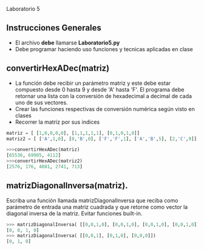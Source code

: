 Laboratorio 5

## Instrucciones Generales
- El archivo **debe** llamarse **Laboratorio5.py**
- Debe programar haciendo uso funciones y tecnicas aplicadas en clase

## convertirHexADec(matriz)
- La función debe recibir un parámetro matriz y este debe estar compuesto desde 0 hasta 9 y desde 'A' hasta 'F'. El programa debe retornar una lista con la conversión de hexadecimal a decimal de cada uno de sus vectores.
- Crear las funciones respectivas de conversión numérica según visto en clases
- Recorrer la matriz por sus indices

```python
matriz = [ [1,0,0,0,0], [1,1,1,1,1], [0,1,0,1,0]]
matriz2 = [ ['A',1,0], [0,'B',0], ['F','F',1], ['A','B',5], [2,'C',9]]

>>>convertirHexADec(matriz)
[65536, 69905, 4112]
>>>convertirHexADec(matriz2)
[2576, 176, 4081, 2741, 713]
```

## matrizDiagonalInversa(matriz).
Escriba una función llamada matrizDiagonalInversa que reciba como parámetro de entrada una matriz cuadrada y que retorne como vector la diagonal inversa de la matriz. Evitar funciones built-in.

```python
>>> matrizDiagonalInversa( [[0,0,1,0], [0,0,1,0], [0,0,1,0], [0,0,1,0]])
[0, 0, 1, 0]
>>> matrizDiagonalInversa( [[0,0,1], [0,1,0], [0,0,0]])
[0, 1, 0]
```
